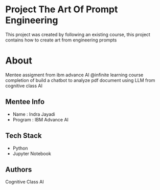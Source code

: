 
# Project The Art Of Prompt Engineering

This project was created by following an existing course, this project contains how to create art from engineering prompts

# About
 
Mentee assigment from ibm advance AI @infinite learning course completion of build a chatbot to analyze pdf document using LLM from cognitive class AI

## Mentee Info 

- Name : Indra Jayadi
- Program : IBM Advance AI 

## Tech Stack
- Python
- Jupyter Notebook

## Authors

Cognitive Class AI



